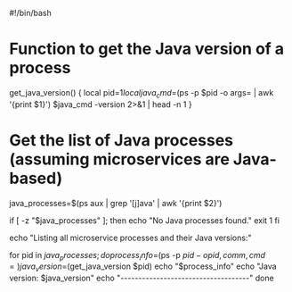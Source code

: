 #!/bin/bash

# Function to get the Java version of a process
get_java_version() {
    local pid=$1
    local java_cmd=$(ps -p $pid -o args= | awk '{print $1}')
    $java_cmd -version 2>&1 | head -n 1
}

# Get the list of Java processes (assuming microservices are Java-based)
java_processes=$(ps aux | grep '[j]ava' | awk '{print $2}')

if [ -z "$java_processes" ]; then
    echo "No Java processes found."
    exit 1
fi

echo "Listing all microservice processes and their Java versions:"

for pid in $java_processes; do
    process_info=$(ps -p $pid -o pid,comm,cmd=)
    java_version=$(get_java_version $pid)
    echo "$process_info"
    echo "Java version: $java_version"
    echo "------------------------------------"
done